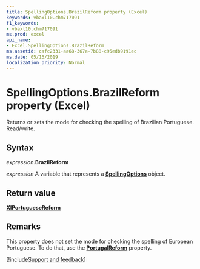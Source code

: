 ```yaml
---
title: SpellingOptions.BrazilReform property (Excel)
keywords: vbaxl10.chm717091
f1_keywords:
- vbaxl10.chm717091
ms.prod: excel
api_name:
- Excel.SpellingOptions.BrazilReform
ms.assetid: cafc2331-aa68-367a-7b88-c95edb9191ec
ms.date: 05/16/2019
localization_priority: Normal
---
```



# SpellingOptions.BrazilReform property (Excel)

Returns or sets the mode for checking the spelling of Brazilian Portuguese. Read/write.


## Syntax

_expression_.**BrazilReform**

_expression_ A variable that represents a **[SpellingOptions](Excel.SpellingOptions.md)** object.


## Return value

**[XlPortugueseReform](Excel.XlPortugueseReform.md)**


## Remarks

This property does not set the mode for checking the spelling of European Portuguese. To do that, use the **[PortugalReform](Excel.SpellingOptions.PortugalReform.md)** property.




[!include[Support and feedback](~/includes/feedback-boilerplate.md)]
